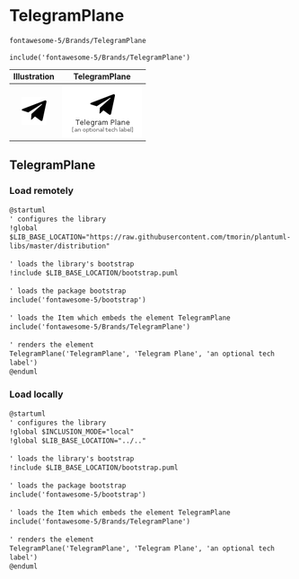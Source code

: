 # TelegramPlane


```text
fontawesome-5/Brands/TelegramPlane
```

```text
include('fontawesome-5/Brands/TelegramPlane')
```



| Illustration | TelegramPlane |
| :---: | :---: |
| ![illustration for Illustration](../../fontawesome-5/Brands/TelegramPlane.png) | ![illustration for TelegramPlane](../../fontawesome-5/Brands/TelegramPlane.Local.png) |




## TelegramPlane

### Load remotely
```plantuml
@startuml
' configures the library
!global $LIB_BASE_LOCATION="https://raw.githubusercontent.com/tmorin/plantuml-libs/master/distribution"

' loads the library's bootstrap
!include $LIB_BASE_LOCATION/bootstrap.puml

' loads the package bootstrap
include('fontawesome-5/bootstrap')

' loads the Item which embeds the element TelegramPlane
include('fontawesome-5/Brands/TelegramPlane')

' renders the element
TelegramPlane('TelegramPlane', 'Telegram Plane', 'an optional tech label')
@enduml
```

### Load locally
```plantuml
@startuml
' configures the library
!global $INCLUSION_MODE="local"
!global $LIB_BASE_LOCATION="../.."

' loads the library's bootstrap
!include $LIB_BASE_LOCATION/bootstrap.puml

' loads the package bootstrap
include('fontawesome-5/bootstrap')

' loads the Item which embeds the element TelegramPlane
include('fontawesome-5/Brands/TelegramPlane')

' renders the element
TelegramPlane('TelegramPlane', 'Telegram Plane', 'an optional tech label')
@enduml
```

